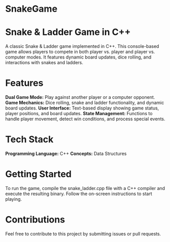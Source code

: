 # SnakeGame
# Snake & Ladder Game in C++
A classic Snake & Ladder game implemented in C++. This console-based game allows players to compete in both player vs. player and player vs. computer modes. It features dynamic board updates, dice rolling, and interactions with snakes and ladders.

# Features
**Dual Game Mode:** Play against another player or a computer opponent.
**Game Mechanics:** Dice rolling, snake and ladder functionality, and dynamic board updates.
**User Interface:** Text-based display showing game status, player positions, and board updates.
**State Management:** Functions to handle player movement, detect win conditions, and process special events.
# Tech Stack
**Programming Language:** C++
**Concepts:** Data Structures

# Getting Started
To run the game, compile the snake_ladder.cpp file with a C++ compiler and execute the resulting binary. Follow the on-screen instructions to start playing.

# Contributions
Feel free to contribute to this project by submitting issues or pull requests.

